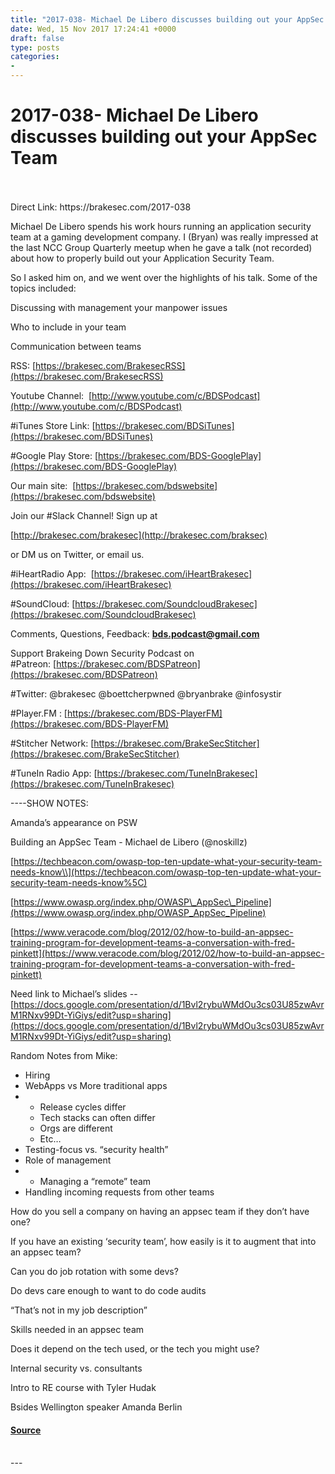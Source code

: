 ```yaml
---
title: "2017-038- Michael De Libero discusses building out your AppSec Team"
date: Wed, 15 Nov 2017 17:24:41 +0000
draft: false
type: posts
categories: 
- 
---
```

# 2017-038- Michael De Libero discusses building out your AppSec Team

<br/>

<br/>
Direct Link: https://brakesec.com/2017-038

Michael De Libero spends his work hours running an application security team at a gaming development company. I (Bryan) was really impressed at the last NCC Group Quarterly meetup when he gave a talk (not recorded) about how to properly build out your Application Security Team.

So I asked him on, and we went over the highlights of his talk. Some of the topics included:

Discussing with management your manpower issues

Who to include in your team

Communication between teams

RSS: [https://brakesec.com/BrakesecRSS](https://brakesec.com/BrakesecRSS)

Youtube Channel:  [http://www.youtube.com/c/BDSPodcast](http://www.youtube.com/c/BDSPodcast)

#iTunes Store Link: [https://brakesec.com/BDSiTunes](https://brakesec.com/BDSiTunes)

#Google Play Store: [https://brakesec.com/BDS-GooglePlay](https://brakesec.com/BDS-GooglePlay)

Our main site:  [https://brakesec.com/bdswebsite](https://brakesec.com/bdswebsite)

Join our #Slack Channel! Sign up at 

[http://brakesec.com/brakesec](http://brakesec.com/braksec)

or DM us on Twitter, or email us.

#iHeartRadio App:  [https://brakesec.com/iHeartBrakesec](https://brakesec.com/iHeartBrakesec)

#SoundCloud: [https://brakesec.com/SoundcloudBrakesec](https://brakesec.com/SoundcloudBrakesec)

Comments, Questions, Feedback: **[bds.podcast@gmail.com](mailto:bds.podcast@gmail.com)**

Support Brakeing Down Security Podcast on #Patreon: [https://brakesec.com/BDSPatreon](https://brakesec.com/BDSPatreon)

#Twitter: @brakesec @boettcherpwned @bryanbrake @infosystir

#Player.FM : [https://brakesec.com/BDS-PlayerFM](https://brakesec.com/BDS-PlayerFM)

#Stitcher Network: [https://brakesec.com/BrakeSecStitcher](https://brakesec.com/BrakeSecStitcher)

#TuneIn Radio App: [https://brakesec.com/TuneInBrakesec](https://brakesec.com/TuneInBrakesec)

\----SHOW NOTES:

Amanda’s appearance on PSW

Building an AppSec Team - Michael de Libero (@noskillz)

[https://techbeacon.com/owasp-top-ten-update-what-your-security-team-needs-know\\](https://techbeacon.com/owasp-top-ten-update-what-your-security-team-needs-know%5C)

[https://www.owasp.org/index.php/OWASP\_AppSec\_Pipeline](https://www.owasp.org/index.php/OWASP_AppSec_Pipeline)

[https://www.veracode.com/blog/2012/02/how-to-build-an-appsec-training-program-for-development-teams-a-conversation-with-fred-pinkett](https://www.veracode.com/blog/2012/02/how-to-build-an-appsec-training-program-for-development-teams-a-conversation-with-fred-pinkett)

Need link to Michael’s slides -- [https://docs.google.com/presentation/d/1Bvl2rybuWMdOu3cs03U85zwAvrM1RNxv99Dt-YiGiys/edit?usp=sharing](https://docs.google.com/presentation/d/1Bvl2rybuWMdOu3cs03U85zwAvrM1RNxv99Dt-YiGiys/edit?usp=sharing)

Random Notes from Mike:

-   Hiring
-   WebApps vs More traditional apps
-   -   Release cycles differ
    -   Tech stacks can often differ
    -   Orgs are different
    -   Etc…
-   Testing-focus vs. “security health”
-   Role of management
-   -   Managing a “remote” team
-   Handling incoming requests from other teams

How do you sell a company on having an appsec team if they don’t have one?

If you have an existing ‘security team’, how easily is it to augment that into an appsec team?

Can you do job rotation with some devs?

Do devs care enough to want to do code audits

“That’s not in my job description”

Skills needed in an appsec team

Does it depend on the tech used, or the tech you might use?

Internal security vs. consultants

Intro to RE course with Tyler Hudak

Bsides Wellington speaker Amanda Berlin

#### [Source](http://brakeingsecurity.com/2017-038-michael-de-libero-discusses-building-out-your-appsec-team)

<br/>
---
